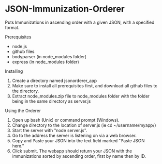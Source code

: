 # JSON-Immunization-Orderer
Puts Immunizations in ascending order with a given JSON, with a specified format.

Prerequisites

- node.js
- github files
- bodyparser (in node_modules folder)
- express (in node_modules folder)

Installing

1. Create a directory named jsonorderer_app
2. Make sure to install all prerequisites first, and download all github files to the directory.
3. Extract node_modules.zip file to node_modules folder with the folder being in the same directory as server.js

Using the Orderer

1. Open up bash (Unix) or command prompt (Windows).
3. Change directory to the location of server.js (ie cd ~/username/myapp/)
4. Start the server with "node server.js".
5. Go to the address the server is listening on via a web browser.
6. Copy and Paste your JSON into the text field marked "Paste JSON here."
7. Click submit. The webapp should return your JSON with the immunizations sorted by ascending order, first by name then by ID.
